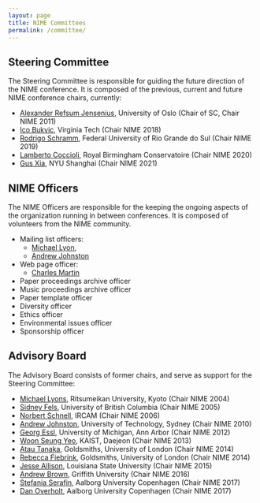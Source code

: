 ```yaml
---
layout: page
title: NIME Committees
permalink: /committee/
---
```


## Steering Committee

The Steering Committee is responsible for guiding the future direction of the NIME conference. It is composed of the previous, current and  future NIME conference chairs, currently:

* [Alexander Refsum Jensenius](http://www.arj.no), University of Oslo (Chair of SC, Chair NIME 2011)
* [Ico Bukvic](http://imi.aau.dk/~sts/), Virginia Tech (Chair NIME 2018)
* [Rodrigo Schramm](http://professor.ufrgs.br/rschramm), Federal University of Rio Grande do Sul (Chair NIME 2019)
* [Lamberto Coccioli](https://www.bcu.ac.uk/conservatoire/research/research-staff/lamberto-coccioli), Royal Birmingham Conservatoire (Chair NIME 2020)
* [Gus Xia](https://shanghai.nyu.edu/academics/faculty/directory/gus-xia), NYU Shanghai (Chair NIME 2021)

## NIME Officers

The NIME Officers are responsible for the keeping the ongoing aspects of the organization running in between conferences. It is composed of volunteers from the NIME community.

* Mailing list officers: 
	- [Michael Lyon](https://www.linkedin.com/in/michaeljlyons), 
	- [Andrew Johnston](http://andrewjohnston.net/)
* Web page officer: 
	- [Charles Martin](https://cecs.anu.edu.au/people/charles-martin)
* Paper proceedings archive officer
* Music proceedings archive officer
* Paper template officer
* Diversity officer
* Ethics officer
* Environmental issues officer
* Sponsorship officer

## Advisory Board

The Advisory Board consists of former chairs, and serve as support for the Steering Committee:

* [Michael Lyons](https://www.linkedin.com/in/michaeljlyons), Ritsumeikan University, Kyoto (Chair NIME 2004)
* [Sidney Fels](https://www.ece.ubc.ca/~ssfels/), University of British Columbia (Chair NIME 2005)
* [Norbert Schnell](https://www.linkedin.com/in/michaeljlyons), IRCAM (Chair NIME 2006)
* [Andrew Johnston](http://andrewjohnston.net/), University of Technology, Sydney (Chair NIME 2010)
* [Georg Essl](http://web.eecs.umich.edu/~gessl/), University of Michigan, Ann Arbor (Chair NIME 2012)
* [Woon Seung Yeo](https://www.linkedin.com/in/michaeljlyons), KAIST, Daejeon (Chair NIME 2013)
* [Atau Tanaka](http://web.eecs.umich.edu/~gessl/), Goldsmiths, University of London (Chair NIME 2014)
* [Rebecca Fiebrink](http://www.doc.gold.ac.uk/~mas01rf/Rebecca_Fiebrink_Goldsmiths/welcome.html), Goldsmiths, University of London (Chair NIME 2014)
* [Jesse Allison](http://allisonic.com/), Louisiana State University (Chair NIME 2015)
* [Andrew Brown](https://www.griffith.edu.au/music/queensland-conservatorium/staff/andrew-brown), Griffith University (Chair NIME 2016)
* [Stefania Serafin](http://imi.aau.dk/~sts/), Aalborg University Copenhagen (Chair NIME 2017)
* [Dan Overholt](http://vbn.aau.dk/en/persons/daniel-overholt(ffec9cea-8641-4c7f-b9e4-9f57c427bda8).html), Aalborg University Copenhagen (Chair NIME 2017)

<!-- TODO: fix up the links for all people  -->
